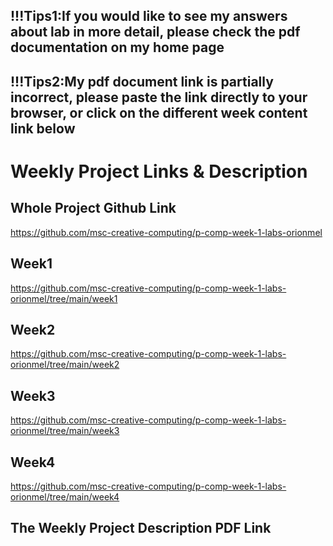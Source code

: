 !!!Tips1:If you would like to see my answers about lab in more detail, please check the pdf documentation on my home page
--------------------------------------------------------------------------------------------------------------------------------------
!!!Tips2:My pdf document link is partially incorrect, please paste the link directly to your browser, or click on the different week content link below
--------------------------------------------------------------------------------------------------------------------------------------

Weekly Project Links & Description
=========================

Whole Project Github Link
------------------------------
https://github.com/msc-creative-computing/p-comp-week-1-labs-orionmel


Week1
------------------------------
https://github.com/msc-creative-computing/p-comp-week-1-labs-orionmel/tree/main/week1

Week2
------------------------------
https://github.com/msc-creative-computing/p-comp-week-1-labs-orionmel/tree/main/week2

Week3
------------------------------
https://github.com/msc-creative-computing/p-comp-week-1-labs-orionmel/tree/main/week3

Week4
------------------------------
https://github.com/msc-creative-computing/p-comp-week-1-labs-orionmel/tree/main/week4

The Weekly Project Description PDF Link
---------------------------------------
